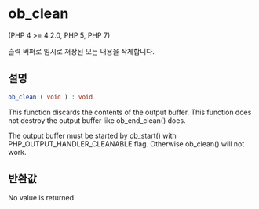 # ob_clean
(PHP 4 >= 4.2.0, PHP 5, PHP 7)

출력 버퍼로 임시로 저장된 모든 내용을 삭제합니다.

## 설명

```php
ob_clean ( void ) : void
```
This function discards the contents of the output buffer. 
This function does not destroy the output buffer like ob_end_clean() does. 

The output buffer must be started by ob_start() with PHP_OUTPUT_HANDLER_CLEANABLE flag. 
Otherwise ob_clean() will not work. 

## 반환값
No value is returned. 

